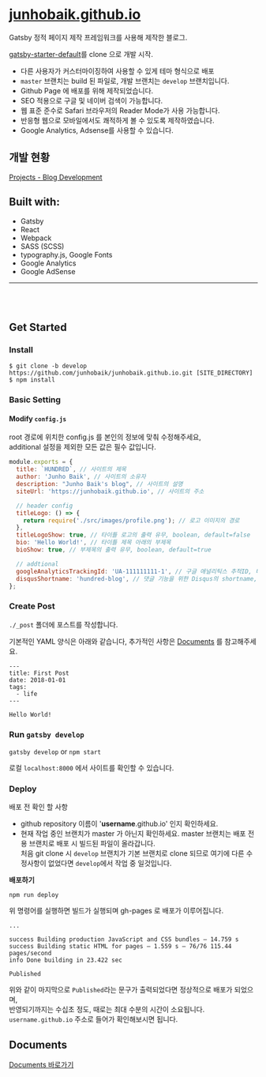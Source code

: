# [junhobaik.github.io](https://junhobaik.github.io/)

Gatsby 정적 페이지 제작 프레임워크를 사용해 제작한 블로그.

[gatsby-starter-default](http://gatsbyjs.github.io/gatsby-starter-default/)를 clone 으로 개발 시작.

- 다른 사용자가 커스터마이징하여 사용할 수 있게 테마 형식으로 배포
- `master` 브랜치는 build 된 파일로, 개발 브랜치는 `develop` 브랜치입니다.
- Github Page 에 배포를 위해 제작되었습니다.
- SEO 적용으로 구글 및 네이버 검색이 가능합니다.
- 웹 표준 준수로 Safari 브라우저의 Reader Mode가 사용 가능합니다.
- 반응형 웹으로 모바일에서도 쾌적하게 볼 수 있도록 제작하였습니다.
- Google Analytics, Adsense를 사용할 수 있습니다.

## 개발 현황

[Projects - Blog Development](https://github.com/junhobaik/junhobaik.github.io/projects/2)

## Built with:

- Gatsby
- React
- Webpack
- SASS (SCSS)
- typography.js, Google Fonts
- Google Analytics
- Google AdSense

---

<br/>
<br/>

## Get Started

### Install

```shell
$ git clone -b develop https://github.com/junhobaik/junhobaik.github.io.git [SITE_DIRECTORY]
$ npm install
```

### Basic Setting

#### Modify `config.js`

root 경로에 위치한 config.js 를 본인의 정보에 맞춰 수정해주세요,  
additional 설정을 제외한 모든 값은 필수 값입니다.

```javascript
module.exports = {
  title: `HUNDRED`, // 사이트의 제목
  author: 'Junho Baik', // 사이트의 소유자
  description: "Junho Baik's blog", // 사이트의 설명
  siteUrl: 'https://junhobaik.github.io', // 사이트의 주소

  // header config
  titleLogo: () => {
    return require('./src/images/profile.png'); // 로고 이미지의 경로
  },
  titleLogoShow: true, // 타이틀 로고의 출력 유무, boolean, default=false
  bio: 'Hello World!', // 타이틀 제목 아래의 부제목
  bioShow: true, // 부제목의 출력 유무, boolean, default=true

  // addtional
  googleAnalyticsTrackingId: 'UA-111111111-1', // 구글 애널리틱스 추적ID, 비활성화: ''
  disqusShortname: 'hundred-blog', // 댓글 기능을 위한 Disqus의 shortname, 비활성화: ''
};
```

### Create Post

`./_post` 폴더에 포스트를 작성합니다.

기본적인 YAML 양식은 아래와 같습니다, 추가적인 사항은 [Documents][1] 를 참고해주세요.

```
---
title: First Post
date: 2018-01-01
tags:
  - life
---

Hello World!
```

### Run `gatsby develop`

`gatsby develop` or `npm start`

로컬 `localhost:8000` 에서 사이트를 확인할 수 있습니다.

### Deploy

배포 전 확인 할 사항

- github repository 이름이 '**username**.github.io' 인지 확인하세요.
- 현재 작업 중인 브랜치가 master 가 아닌지 확인하세요.
  master 브랜치는 배포 전용 브랜치로 배포 시 빌드된 파일이 올라갑니다.  
  처음 git clone 시 `develop` 브랜치가 기본 브랜치로 clone 되므로 여기에 다른 수정사항이 없었다면 `develop`에서 작업 중 일것입니다.

**배포하기**

`npm run deploy`

위 명령어를 실행하면 빌드가 실행되며 gh-pages 로 배포가 이루어집니다.

```shell
...

success Building production JavaScript and CSS bundles — 14.759 s
success Building static HTML for pages — 1.559 s — 76/76 115.44 pages/second
info Done building in 23.422 sec

Published
```

위와 같이 마지막으로 `Published`라는 문구가 출력되었다면 정상적으로 배포가 되었으며,  
반영되기까지는 수십초 정도, 때로는 최대 수분의 시간이 소요됩니다.  
`username.github.io` 주소로 들어가 확인해보시면 됩니다.

## Documents

[Documents 바로가기][1]

[1]: https://github.com/junhobaik/junhobaik.github.io/wiki/Documents 'documents'
